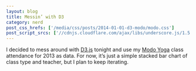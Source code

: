 ```yaml
---
layout: blog
title: Messin’ with D3
category: nerd
post_css_hrefs: ['/media/css/posts/2014-01-01-d3-modo/modo.css']
post_script_srcs: ['//cdnjs.cloudflare.com/ajax/libs/underscore.js/1.5.2/underscore-min.js','//cdnjs.cloudflare.com/ajax/libs/d3/3.3.11/d3.min.js','/media/js/posts/2014-01-01-d3-modo/modo.js']
---
```


I decided to mess around with [D3.js](http://d3js.org/) tonight and use my [Modo Yoga](http://nyc.modoyoga.com/) class attendance for 2013 as data. For now, it’s just a simple stacked bar chart of class type and teacher, but I plan to keep iterating.

<svg class="svg-modo"></svg>